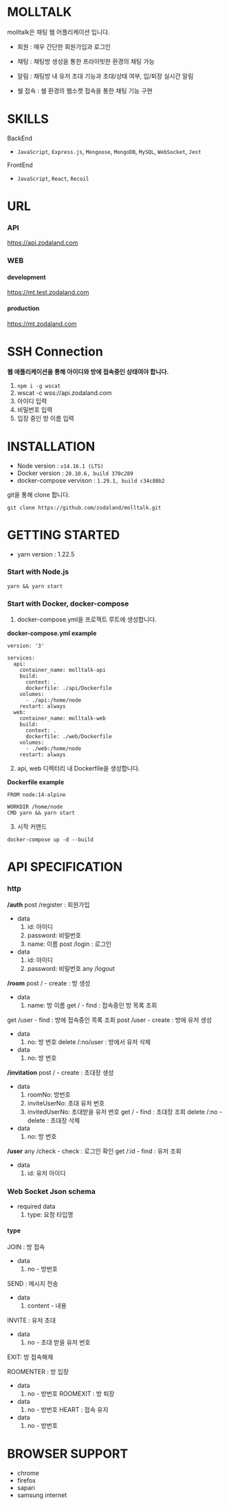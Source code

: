 # MOLLTALK
molltalk은 채팅 웹 어플리케이션 입니다.

* 회원 : 매우 간단한 회원가입과 로그인

* 채팅 : 채팅방 생성을 통한 프라이빗한 환경의 채팅 가능

* 알림 : 채팅방 내 유저 초대 기능과 초대/상태 여부, 입/퇴장 실시간 알림

* 쉘 접속 : 쉘 환경의 웹소켓 접속을 통한 채팅 기능 구현

# SKILLS
BackEnd
- `JavaScript`, `Express.js`, `Mongoose`, `MongoDB`, `MySQL`, `WebSocket`, `Jest`

FrontEnd
- `JavaScript`, `React`, `Recoil`

# URL
### API
https://api.zodaland.com

### WEB

#### development
https://mt.test.zodaland.com

#### production
https://mt.zodaland.com

# SSH Connection
**웹 애플리케이션을 통해 아이디와 방에 접속중인 상태여야 합니다.**
1. `npm i -g wscat`
2. wscat -c wss://api.zodaland.com
3. 아이디 입력
4. 비밀번호 입력
5. 입장 중인 방 이름 입력

# INSTALLATION
* Node version : `v14.16.1 (LTS)`
* Docker version : `20.10.6, build 370c289`
* docker-compose vervison : `1.29.1, build c34c88b2`

git을 통해 clone 합니다.

```git clone https://github.com/zodaland/molltalk.git```

# GETTING STARTED
* yarn version : 1.22.5

### Start with Node.js

```yarn && yarn start```

### Start with Docker, docker-compose
1. docker-compose.yml을 프로젝트 루트에 생성합니다.

**docker-compose.yml example**
```
version: '3'

services:
  api:
    container_name: molltalk-api
    build:
      context: .
      dockerfile: ./api/Dockerfile
    volumes:
      - ./api:/home/node
    restart: always
  web:
    container_name: molltalk-web
    build:
      context: .
      dockerfile: ./web/Dockerfile
    volumes:
      - ./web:/home/node
    restart: always
```

2. api, web 디렉터리 내 Dockerfile을 생성합니다.

**Dockerfile example**
```
FROM node:14-alpine

WORKDIR /home/node
CMD yarn && yarn start
```

3. 시작 커맨드

```docker-compose up -d --build```

# API SPECIFICATION
### http
**/auth**
post  /register : 회원가입
- data
  1. id: 아이디
  2. password: 비밀번호
  3. name: 이름
post  /login : 로그인
- data
  1. id: 아이디
  2. password: 비밀번호
any   /logout

**/room**
post / - create : 방 생성
- data
  1. name: 방 이름
get / - find : 접속중인 방 목록 조회

get /user - find : 방에 접속중인 목록 조회
post /user - create : 방에 유저 생성
- data
  1. no: 방 번호
delete /:no/user : 방에서 유저 삭제
- data
  1. no: 방 번호


**/invitation**
post / - create : 초대장 생성
- data
  1. roomNo: 방번호
  2. inviteUserNo: 초대 유저 번호
  3. invitedUserNo: 초대받을 유저 번호
get / - find : 초대장 조회
delete /:no - delete : 초대장 삭제
- data
  1. no: 방 번호

**/user**
any /check - check : 로그인 확인
get /:id - find : 유저 조회
- data
  1. id: 유저 아이디

### Web Socket Json schema

- required data
  1. type: 요청 타입명

#### type
JOIN : 방 접속
- data
  1. no - 방번호

SEND : 메시지 전송
- data
  1. content - 내용

INVITE : 유저 초대
- data
  1. no - 초대 받을 유저 번호

EXIT: 방 접속해제

ROOMENTER : 방 입장
- data
  1. no - 방번호
ROOMEXIT : 방 퇴장
- data
  1. no - 방번호
HEART : 접속 유지
- data
  1. no - 방번호

# BROWSER SUPPORT
* chrome
* firefox
* sapari
* samsung internet
